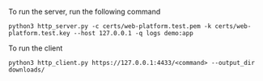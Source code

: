 To run the server, run the following command
```
python3 http_server.py -c certs/web-platform.test.pem -k certs/web-platform.test.key --host 127.0.0.1 -q logs demo:app
```

To run the client
```
python3 http_client.py https://127.0.0.1:4433/<command> --output_dir downloads/
```